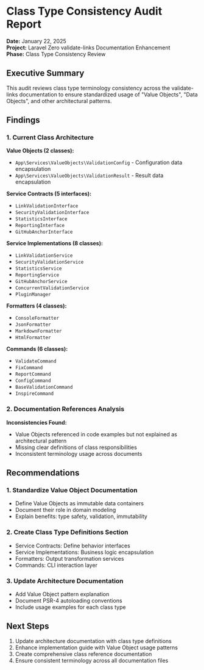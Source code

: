 # Class Type Consistency Audit Report

**Date:** January 22, 2025  
**Project:** Laravel Zero validate-links Documentation Enhancement  
**Phase:** Class Type Consistency Review

## Executive Summary

This audit reviews class type terminology consistency across the validate-links documentation to ensure standardized usage of "Value Objects", "Data Objects", and other architectural patterns.

## Findings

### 1. Current Class Architecture

**Value Objects (2 classes):**
- `App\Services\ValueObjects\ValidationConfig` - Configuration data encapsulation
- `App\Services\ValueObjects\ValidationResult` - Result data encapsulation

**Service Contracts (5 interfaces):**
- `LinkValidationInterface`
- `SecurityValidationInterface` 
- `StatisticsInterface`
- `ReportingInterface`
- `GitHubAnchorInterface`

**Service Implementations (8 classes):**
- `LinkValidationService`
- `SecurityValidationService`
- `StatisticsService`
- `ReportingService`
- `GitHubAnchorService`
- `ConcurrentValidationService`
- `PluginManager`

**Formatters (4 classes):**
- `ConsoleFormatter`
- `JsonFormatter`
- `MarkdownFormatter`
- `HtmlFormatter`

**Commands (6 classes):**
- `ValidateCommand`
- `FixCommand`
- `ReportCommand`
- `ConfigCommand`
- `BaseValidationCommand`
- `InspireCommand`

### 2. Documentation References Analysis

**Inconsistencies Found:**
- Value Objects referenced in code examples but not explained as architectural pattern
- Missing clear definitions of class responsibilities
- Inconsistent terminology usage across documents

## Recommendations

### 1. Standardize Value Object Documentation
- Define Value Objects as immutable data containers
- Document their role in domain modeling
- Explain benefits: type safety, validation, immutability

### 2. Create Class Type Definitions Section
- Service Contracts: Define behavior interfaces
- Service Implementations: Business logic encapsulation
- Formatters: Output transformation services
- Commands: CLI interaction layer

### 3. Update Architecture Documentation
- Add Value Object pattern explanation
- Document PSR-4 autoloading conventions
- Include usage examples for each class type

## Next Steps

1. Update architecture documentation with class type definitions
2. Enhance implementation guide with Value Object usage patterns
3. Create comprehensive class reference documentation
4. Ensure consistent terminology across all documentation files
